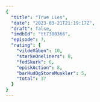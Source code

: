 ```yaml
---
{
  "title": "True Lies",
  "date": "2023-03-21T21:19:17Z",
  "draft": false,
  "imdbId": "tt7380366",
  "episode": 7,
  "rating": {
    "vildeVåben": 10,
    "stærkeOneliners": 8,
    "fedSkurk": 6,
    "episkAction": 8,
    "barHudOgStoreMuskler": 5,
    "total": 37
  }
}
---
```


